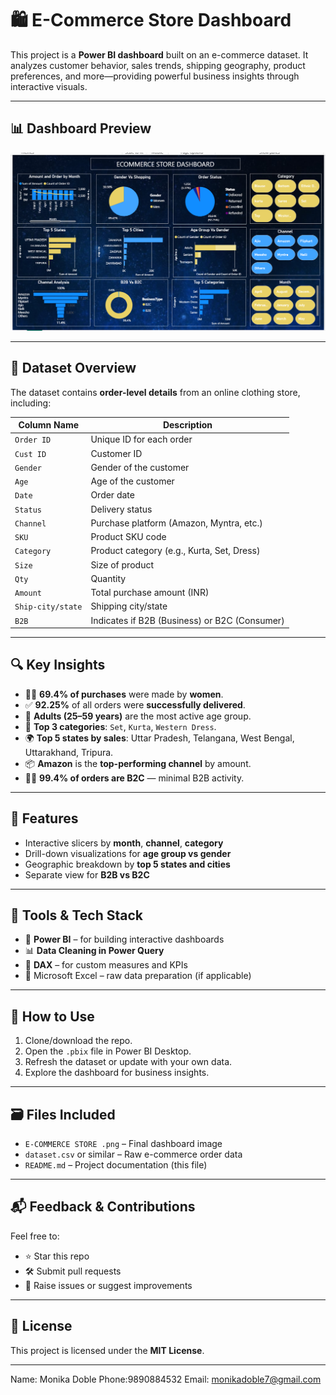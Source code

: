
# 🛍️ E-Commerce Store Dashboard

This project is a **Power BI dashboard** built on an e-commerce dataset. It analyzes customer behavior, sales trends, shipping geography, product preferences, and more—providing powerful business insights through interactive visuals.

---

## 📊 Dashboard Preview

![Dashboard Screenshot](E-COMMERCE%20STORE%20.png)

---

## 📁 Dataset Overview

The dataset contains **order-level details** from an online clothing store, including:

| Column Name       | Description                                   |
| ----------------- | --------------------------------------------- |
| `Order ID`        | Unique ID for each order                      |
| `Cust ID`         | Customer ID                                   |
| `Gender`          | Gender of the customer                        |
| `Age`             | Age of the customer                           |
| `Date`            | Order date                                    |
| `Status`          | Delivery status                               |
| `Channel`         | Purchase platform (Amazon, Myntra, etc.)      |
| `SKU`             | Product SKU code                              |
| `Category`        | Product category (e.g., Kurta, Set, Dress)    |
| `Size`            | Size of product                               |
| `Qty`             | Quantity                                      |
| `Amount`          | Total purchase amount (INR)                   |
| `Ship-city/state` | Shipping city/state                           |
| `B2B`             | Indicates if B2B (Business) or B2C (Consumer) |

---

## 🔍 Key Insights

* 👩‍🦰 **69.4% of purchases** were made by **women**.
* ✅ **92.25%** of all orders were **successfully delivered**.
* 🧾 **Adults (25–59 years)** are the most active age group.
* 🛒 **Top 3 categories**: `Set`, `Kurta`, `Western Dress`.
* 🌍 **Top 5 states by sales**: Uttar Pradesh, Telangana, West Bengal, Uttarakhand, Tripura.
* 📦 **Amazon** is the **top-performing channel** by amount.
* 🧑‍💼 **99.4% of orders are B2C** — minimal B2B activity.

---

## 📌 Features

* Interactive slicers by **month**, **channel**, **category**
* Drill-down visualizations for **age group vs gender**
* Geographic breakdown by **top 5 states and cities**
* Separate view for **B2B vs B2C**

---

## 🧠 Tools & Tech Stack

* 🧩 **Power BI** – for building interactive dashboards
* 📊 **Data Cleaning in Power Query**
* 🔢 **DAX** – for custom measures and KPIs
* 🧮 Microsoft Excel – raw data preparation (if applicable)

---

## 🚀 How to Use

1. Clone/download the repo.
2. Open the `.pbix` file in Power BI Desktop.
3. Refresh the dataset or update with your own data.
4. Explore the dashboard for business insights.

---

## 🗃️ Files Included

* `E-COMMERCE STORE .png` – Final dashboard image
* `dataset.csv` or similar – Raw e-commerce order data
* `README.md` – Project documentation (this file)

---

## 📬 Feedback & Contributions

Feel free to:

* ⭐ Star this repo
* 🛠️ Submit pull requests
* 📝 Raise issues or suggest improvements

---

## 📄 License

This project is licensed under the **MIT License**.

---
Name: Monika Doble
Phone:9890884532
Email: monikadoble7@gmail.com
